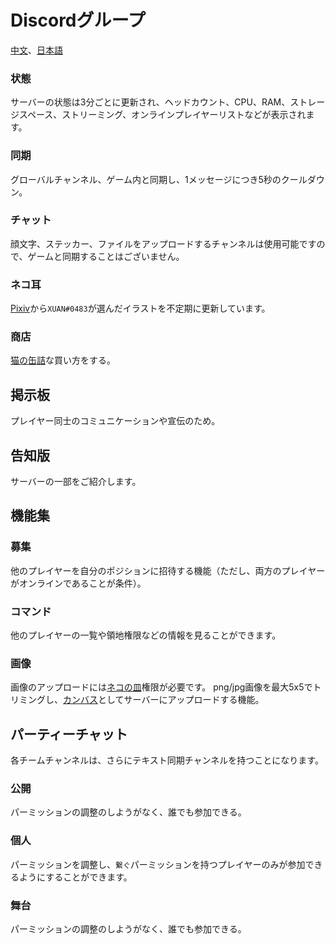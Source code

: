 # Discordグループ
[中文](https://discord.gg/utTBPy6yVM)、[日本語](https://discord.gg/JfbdJQDkHA)

### 状態
サーバーの状態は3分ごとに更新され、ヘッドカウント、CPU、RAM、ストレージスペース、ストリーミング、オンラインプレイヤーリストなどが表示されます。

### 同期
グローバルチャンネル、ゲーム内と同期し、1メッセージにつき5秒のクールダウン。

### チャット
顔文字、ステッカー、ファイルをアップロードするチャンネルは使用可能ですので、ゲームと同期することはございません。

### ネコ耳
[Pixiv](https://www.pixiv.net/tags/猫耳/artworks?mode=safe)から`XUAN#0483`が選んだイラストを不定期に更新しています。

### 商店
[猫の缶詰](../item/canned_cat.md)な買い方をする。

## 掲示板
プレイヤー同士のコミュニケーションや宣伝のため。

## 告知版
サーバーの一部をご紹介します。

## 機能集
### 募集
他のプレイヤーを自分のポジションに招待する機能（ただし、両方のプレイヤーがオンラインであることが条件）。

### コマンド
他のプレイヤーの一覧や領地権限などの情報を見ることができます。

### 画像
画像のアップロードには[ネコの皿](cat_bowl.md)権限が必要です。
png/jpg画像を最大5x5でトリミングし、[カンバス](../item/draw_map.md)としてサーバーにアップロードする機能。

## パーティーチャット
各チームチャンネルは、さらにテキスト同期チャンネルを持つことになります。

### 公開
パーミッションの調整のしようがなく、誰でも参加できる。

### 個人
パーミッションを調整し、`繋ぐ`パーミッションを持つプレイヤーのみが参加できるようにすることができます。

### 舞台
パーミッションの調整のしようがなく、誰でも参加できる。